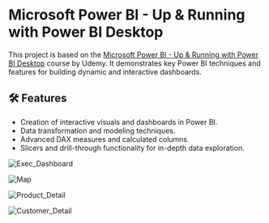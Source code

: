 # Microsoft Power BI - Up & Running with Power BI Desktop

This project is based on the [Microsoft Power BI - Up & Running with Power BI Desktop](https://www.udemy.com/course/microsoft-power-bi-up-running-with-power-bi-desktop/) course by Udemy. It demonstrates key Power BI techniques and features for building dynamic and interactive dashboards.

## 🛠 Features

- Creation of interactive visuals and dashboards in Power BI.
- Data transformation and modeling techniques.
- Advanced DAX measures and calculated columns.
- Slicers and drill-through functionality for in-depth data exploration.

![Exec_Dashboard](https://github.com/user-attachments/assets/b3191f9b-8cfa-470e-9e83-70fa9bd88742)

![Map](https://github.com/user-attachments/assets/a8de7b62-558b-460d-a752-19f93ecb4d72)

![Product_Detail](https://github.com/user-attachments/assets/8b8990bf-893b-412b-aabd-39fbbcdf0894)

![Customer_Detail](https://github.com/user-attachments/assets/be4bf578-0f37-4eaa-b0df-7a83ef2f769f)
